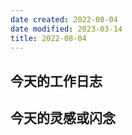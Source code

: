 ```yaml
---
date created: 2022-08-04
date modified: 2023-03-14
title: 2022-08-04
---
```


## 今天的工作日志

## 今天的灵感或闪念
